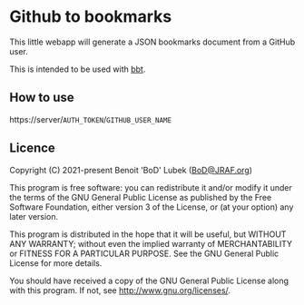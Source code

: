 # Github to bookmarks

This little webapp will generate a JSON bookmarks document from a GitHub user.

This is intended to be used with [bbt](https://github.com/BoD/bbt).

## How to use

https://<span></span>server/`AUTH_TOKEN`/`GITHUB_USER_NAME`


## Licence

Copyright (C) 2021-present Benoit 'BoD' Lubek (BoD@JRAF.org)

This program is free software: you can redistribute it and/or modify it under the terms of the GNU General Public License as published by the Free Software Foundation, either version 3 of the License, or (at your option) any later version.

This program is distributed in the hope that it will be useful, but WITHOUT ANY WARRANTY; without even the implied warranty of MERCHANTABILITY or FITNESS FOR A PARTICULAR PURPOSE. See the GNU General Public License for more details.

You should have received a copy of the GNU General Public License along with this program. If not, see http://www.gnu.org/licenses/.
